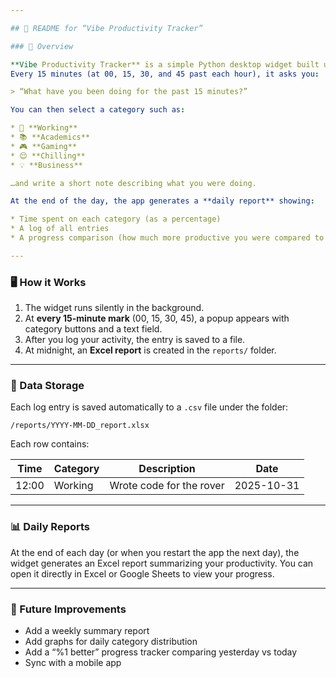 ```yaml
---

## 🧠 README for “Vibe Productivity Tracker”

### 📘 Overview

**Vibe Productivity Tracker** is a simple Python desktop widget built using **Tkinter**.
Every 15 minutes (at 00, 15, 30, and 45 past each hour), it asks you:

> “What have you been doing for the past 15 minutes?”

You can then select a category such as:

* 💼 **Working**
* 📚 **Academics**
* 🎮 **Gaming**
* 😌 **Chilling**
* 💡 **Business**

…and write a short note describing what you were doing.

At the end of the day, the app generates a **daily report** showing:

* Time spent on each category (as a percentage)
* A log of all entries
* A progress comparison (how much more productive you were compared to yesterday)

---
```


### 🖥️ How it Works

1. The widget runs silently in the background.
2. At **every 15-minute mark** (00, 15, 30, 45), a popup appears with category buttons and a text field.
3. After you log your activity, the entry is saved to a file.
4. At midnight, an **Excel report** is created in the `reports/` folder.

---

### 📂 Data Storage

Each log entry is saved automatically to a `.csv` file under the folder:

```
/reports/YYYY-MM-DD_report.xlsx
```

Each row contains:

| Time  | Category | Description              | Date       |
| ----- | -------- | ------------------------ | ---------- |
| 12:00 | Working  | Wrote code for the rover | 2025-10-31 |

---

### 📊 Daily Reports

At the end of each day (or when you restart the app the next day), the widget generates an Excel report summarizing your productivity.
You can open it directly in Excel or Google Sheets to view your progress.

---

### 🚀 Future Improvements

* Add a weekly summary report
* Add graphs for daily category distribution
* Add a “%1 better” progress tracker comparing yesterday vs today
* Sync with a mobile app

